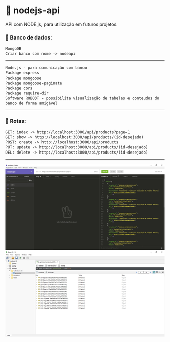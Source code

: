 # 🔨 nodejs-api 
API com NODE.js,  para utilização em futuros projetos.


### 💾 Banco de dados:  
    MongoDB
    Criar banco com nome -> nodeapi
  ------------------------------  
    
    Node.js - para comunicação com banco
    Package express
    Package mongoose
    Package mongoose-paginate
    Package cors
    Package require-dir
    Software ROBO3T - possibilita visualização de tabelas e conteudos do banco de forma amigável
   
---------------------------------

### 🔀 Rotas:

    GET: index -> http://localhost:3000/api/products?page=1
    GET: show -> http://localhost:3000/api/products/(id-desejado)
    POST: create -> http://localhost:3000/api/products
    PUT: update -> http://localhost:3000/api/products/(id-desejado)
    DEL: delete -> http://localhost:3000/api/products/(id-desejado)
    
---------------------------------

<p align="center">
<img src=".github/Insomnia.jpg" width="800"/>
<img src=".github/Robo3T.jpg" width="800"/>

